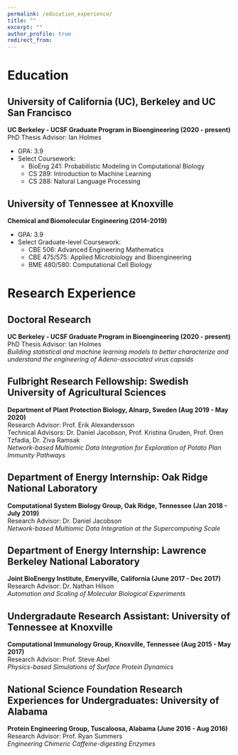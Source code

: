 ```yaml
---
permalink: /education_experience/
title: ""
excerpt: ""
author_profile: true
redirect_from: 
---
```


# Education
## University of California (UC), Berkeley and UC San Francisco
**UC Berkeley - UCSF Graduate Program in Bioengineering (2020 - present)**  
PhD Thesis Advisor: Ian Holmes  
- GPA: 3.9
- Select Coursework:
  - BioEng 241: Probabilistic Modeling in Computational Biology
  - CS 289: Introduction to Machine Learning
  - CS 288: Natural Language Processing
  
## University of Tennessee at Knoxville
**Chemical and Biomolecular Engineering (2014-2019)**  
- GPA: 3.9
- Select Graduate-level Coursework:
  - CBE 506: Advanced Engineering Mathematics
  - CBE 475/575: Applied Microbiology and Bioengineering
  - BME 480/580: Computational Cell Biology
  
  

#
# Research Experience
## Doctoral Research
**UC Berkeley - UCSF Graduate Program in Bioengineering (2020 - present)**  
PhD Thesis Advisor: Ian Holmes  
*Building statistical and machine learning models to better characterize and understand the engineering of Adeno-associated virus capsids*  
  
## Fulbright Research Fellowship: Swedish University of Agricultural Sciences
**Department of Plant Protection Biology, Alnarp, Sweden (Aug 2019 - May 2020)**  
Research Advisor: Prof. Erik Alexandersson  
Technical Advisors: Dr. Daniel Jacobson, Prof. Kristina Gruden, Prof. Oren Tzfadia, Dr. Ziva Ramsak  
*Network-based Multiomic Data Integration for Exploration of Potato Plan Immunity Pathways*  
  
## Department of Energy Internship: Oak Ridge National Laboratory
**Computational System Biology Group, Oak Ridge, Tennessee (Jan 2018 - July 2019)**  
Research Advisor: Dr. Daniel Jacobson  
*Network-based Multiomic Data Integration at the Supercomputing Scale*  
  
## Department of Energy Internship: Lawrence Berkeley National Laboratory
**Joint BioEnergy Institute, Emeryville, California (June 2017 - Dec 2017)**  
Research Advisor: Dr. Nathan Hilson  
*Automation and Scaling of Molecular Biological Experiments*  
  
## Undergradaute Research Assistant: University of Tennessee at Knoxville
**Computational Immunology Group, Knoxville, Tennessee (Aug 2015 - May 2017)**  
Research Advisor: Prof. Steve Abel  
*Physics-based Simulations of Surface Protein Dynamics*  
  
## National Science Foundation Research Experiences for Undergraduates: University of Alabama
**Protein Engineering Group, Tuscaloosa, Alabama (June 2016 - Aug 2016)**  
Research Advisor: Prof. Ryan Summers  
*Engineering Chimeric Caffeine-digesting Enzymes*  
